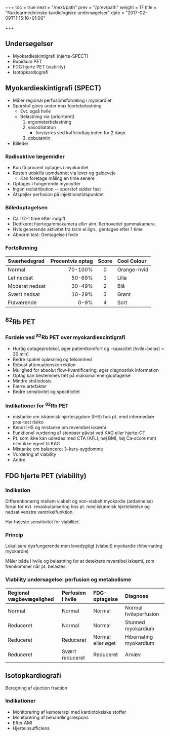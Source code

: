 +++
toc = true
next = "/next/path"
prev = "/prev/path"
weight = 17
title = "Nuklearmedicinske kardiologiske undersøgelser"
date = "2017-02-09T11:15:10+01:00"

+++

## Undersøgelser
- Myokardieskintigrafi (hjerte-SPECT)
- Rubidium PET
- FDG hjerte PET (viability)
- Isotopkardiografi

## Myokardieskintigrafi (SPECT)

- Måler regional perfusionsfordeling i myokardiet
- Sporstof gives under max hjertebelastning
    - Evt. også hvile
    - Belastning via (prioriteret)
        1. ergometerbelastning
        2. vasodilataton
            - forstyrres ved kaffeindtag inden for 2 døgn
        3. dobutamin
- Billeder

### Radioaktive lægemidler

- Kun få procent optages i myokardiet
- Resten udskills uomdannet via lever og galdeveje
    - Kan foretage måling en time senere
- Optages i fungerende myocytter
- Ingen redistribution -- sporstof sidder fast
- Afspejler perfusion på injektionstidspunktet

### Billedoptagelsen

- Ca 1/2-1 time efter indgift
- Dedikeret hjertegammakamera eller alm. flerhovedet gammakamera.
- Hvis generende aktivitet fra tarm el.lign., gentages efter 1 time
- Abnorm test: Gentagelse i hvile


### Fortolknning

| Sværhedsgrad   | Procentvis optag | Score | Cool Colour |
|:---------------|-----------------:|:-----:|:------------|
| Normal         |          70-100% |   0   | Orange-hvid |
| Let nedsat     |           50-69% |   1   | Lilla       |
| Moderat nedsat |           30-49% |   2   | Blå         |
| Svært nedsat   |           10-29% |   3   | Grønt       |
| Fraværende     |             0-9% |   4   | Sort        |


## <sup>82</sup>Rb PET
### Fordele ved <sup>82</sup>Rb PET over myokardiescintigrafi

- Hurtig optageprotokol, øger patientkomfort og -kapacitet (hvile+belast = 30 min)
- Bedre spatiel opløsning og følsomhed
- Robust attenuationskorrektion
- Mulighed for absolut flow-kvantificering, øger diagnostisk information
- Optag kan bestemmes tæt på maksimal energioptagelse
- Mindre stråledosis
- Færre artefakter
- Bedre sensitivitet og specificitet

### Indikationer for <sup>82</sup>Rb PET

- mistanke om iskæmisk hjertesygdom (IHS) hos pt. med intermediær præ-test risiko
- Kendt IHS og mistanke om reversibel iskæmi
- Funktionel vurdering af stenoser påvist ved KAG eller hjerte-CT
- Pt. som ikke kan udredes med CTA (AFLI, høj BMI, høj Ca-score mm) eller ikke egnet til KAG
- Mistanke om balanceret 3-kars-sygdomme
- Vurdering af viability
- Andre

## FDG hjerte PET (viability)

### Indikation
Differentionerng mellem viabelt og non-viabelt myokardie (ardannelse) forud for evt. revaskularisering hos pt. med iskæmisk hjertelidelse og nedsat venstre ventrikelfunktion.

Har højeste sensitivitet for viabilitet.

### Princip
Lokalisere dysfungerende men levedygtigt (viabelt) myokardie (hibernating myokardie)

Måler både i hvile og belastning for at detektere reversibel iskæmi, som fremkommer når pt. belastes.

### Viability undersøgelse: perfusion og metabolisme

| Regional vægbevægelighed | Perfusion i hvile | FDG-optagelse     | Diagnose               |
|:-------------------------|:------------------|:------------------|:-----------------------|
| Normal                   | Normal            | Normal            | Normal hvileperfusion  |
| Reduceret                | Normal            | Normal            | Stunned myokardium     |
| Reduceret                | Reduceret         | Normal eller øget | Hibernating myokardium |
| Reduceret                | Svært reduceret   | Reduceret         | Arvæv                  |

## Isotopkardiografi

Beregning af ejection fraction

### Indikationer

- Monitorering af kemoterapi med kardiotoksiske stoffer
- Monitorering af behandlingsrespons
- Efter AMI
- Hjerteinsufficiens
